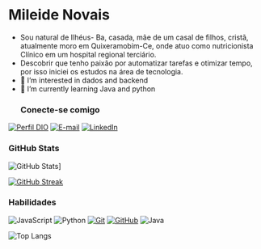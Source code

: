  # Mileide Novais 
- Sou natural de Ilhéus- Ba, casada, mãe de um casal de filhos, cristã, atualmente moro em Quixeramobim-Ce, onde atuo  como nutricionista Clínico em um hospital regional  terciário.
- Descobrir que tenho paixão por automatizar tarefas e otimizar tempo, por isso iniciei os estudos na área de tecnologia.
- 👀 I’m interested in dados and backend
- 🌱 I’m currently learning Java and python
  ### Conecte-se comigo
[![Perfil DIO](https://img.shields.io/badge/-Meu%20Perfil%20na%20DIO-30A3DC?style=for-the-badge)](https://www.dio.me/users/mileide_financeiro)
[![E-mail](https://img.shields.io/badge/-Email-000?style=for-the-badge&logo=microsoft-outlook&logoColor=E94D5F)](mailto:mileide.financeiro@gmail.com)
[![LinkedIn](https://img.shields.io/badge/-LinkedIn-000?style=for-the-badge&logo=linkedin&logoColor=30A3DC)](https://www.linkedin.com/in/mileide-novais-7934164a/)

### GitHub Stats
![GitHub Stats](https://github-readme-stats.vercel.app/api?username=MileideNovais&theme=bear&background=000_color=000&border_color=30A3DC&dates=FFF_icons=true&icon_color=30A3DC&title_color=E94D5F&text_color=FFF)]

[![GitHub Streak](https://streak-stats.demolab.com/?user=MileideNovais&theme=bear&background=000&border=30A3DC&dates=FFF)](https://git.io/streak-stats)

### Habilidades
![JavaScript](https://img.shields.io/badge/JavaScript-000?style=for-the-badge&logo=javascript&logoColor=30A3DC)
![Python](https://img.shields.io/badge/Python-000?style=for-the-badge&logo=python)
[![Git](https://img.shields.io/badge/Git-000?style=for-the-badge&logo=git&logoColor=E94D5F)](https://git-scm.com/doc) 
[![GitHub](https://img.shields.io/badge/GitHub-000?style=for-the-badge&logo=github&logoColor=30A3DC)](https://docs.github.com/)
![Java](https://img.shields.io/badge/Java-000?style=for-the-badge&logo=java)

![Top Langs](https://github-readme-stats-git-masterrstaa-rickstaa.vercel.app/api/top-langs/?username=MileideNovais&layout=compact&bg_color=000&border_color=30A3DC&title_color=E94D5F&text_color=FFF)
